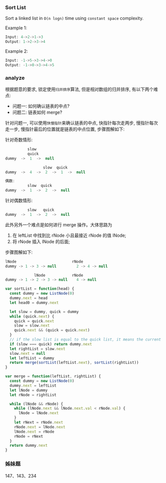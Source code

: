 <!--
abbrlink: lnvam2ud
-->

### Sort List

Sort a linked list in `O(n logn)` time using `constant space` complexity.

Example 1:

```js
Input: 4->2->1->3
Output: 1->2->3->4
```

Example 2:

```js
Input: -1->5->3->4->0
Output: -1->0->3->4->5
```

### analyze

根据题意的要求, 锁定使用`归并排序`算法, 但是相对数组的归并排序, 有以下两个难点:

* 问题一: 如何确认链表的中点?
* 问题二: 链表如何 merge?

针对问题一, 可以使用`快慢指针`来确认链表的中点, 快指针每次走两步, 慢指针每次走一步, 慢指针最后的位置就是链表的中点位置, 步骤图解如下:

针对奇数情形:

```js
          slow
          quick
dummy  ->  1  ->  null

                 slow  quick
dummy  ->  4  ->  2  ->  1  ->  null

偶数:
          slow  quick
dummy  ->  1  ->  2  ->  null
```

针对偶数情形:

```js
          slow   quick
dummy  ->  1  ->  2  ->  null
```

此外另外一个难点是如何进行 merge 操作。大体思路为

1. 在 leftList 中找到比 rNode 小且最接近 rNode 的值 lNode;
2. 将 rNode 插入 lNode 的后面;

步骤图解如下:

```js
lNode                         rNode
dummy -> 1 -> 3 -> null         2 -> 4 -> null

             lNode            rNode
dummy -> 1 -> 2 -> 3 -> null    4 -> null
```

```js
var sortList = function(head) {
  const dummy = new ListNode(0)
  dummy.next = head
  let head0 = dummy.next

  let slow = dummy, quick = dummy
  while (quick.next) {
    quick = quick.next
    slow = slow.next
    quick.next && (quick = quick.next)
  }
  // if the slow list is equal to the quick list, it means the current list only has one node.
  if (slow === quick) return dummy.next
  let rightList = slow.next
  slow.next = null
  let leftList = dummy
  return merge(sortList(leftList.next), sortList(rightList))
}

var merge = function(leftList, rightList) {
  const dummy = new ListNode(0)
  dummy.next = leftList
  let lNode = dummy
  let rNode = rightList

  while (lNode && rNode) {
    while (lNode.next && lNode.next.val < rNode.val) {
      lNode = lNode.next
    }
    let rNext = rNode.next
    rNode.next = lNode.next
    lNode.next = rNode
    rNode = rNext
  }
  return dummy.next
}
```

### 姊妹题

147、143、234